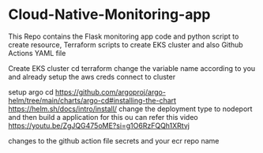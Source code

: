 # Cloud-Native-Monitoring-app
This Repo contains the Flask monitoring app code and python script to create resource, Terraform scripts to create EKS cluster and also Github Actions YAML file

Create EKS cluster
cd terraform
change the variable name according to you and already setup the aws creds
connect to cluster

setup argo cd
https://github.com/argoproj/argo-helm/tree/main/charts/argo-cd#installing-the-chart
https://helm.sh/docs/intro/install/
change the deployment type to nodeport and then build a application for this ou can refer this video https://youtu.be/ZgJQG475oME?si=g1O6RzFQQh1XRtvj

changes to the github action file 
secrets and your ecr repo name


